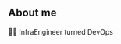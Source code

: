 
<!-- Useful links -->
<!-- https://simpleicons.org/ -->
<!-- https://badges.pages.dev/ Can click to copy the badge md with this one-->
<!-- https://zzetao.github.io/awesome-github-profile/ -->

##  About me
🧑‍💻 InfraEngineer turned DevOps<br/>


<!-- 🛠️ Love building stuff (mostly Lego)<br/>
🎧 Love riding my bike and listening to audiobooks<br/>


<details>
  <summary>Things I work with in my day to day</summary>

  ![Kubernetes](https://img.shields.io/badge/Kubernetes-326CE5?&logo=kubernetes&logoColor=white)&nbsp;
  ![Helm](https://img.shields.io/badge/Helm-0F1689?logo=helm)&nbsp;
  ![Terraform]https://img.shields.io/badge/Terraform-007ACC?logo=terraform&logoColor=white&color=nbsp
  ![Linux](https://img.shields.io/badge/Linux-FCC624?&logo=linux&logoColor=black)&nbsp;
  ![Grafana](https://img.shields.io/badge/Grafana-F46800?&logo=grafana&logoColor=white)&nbsp;
  ![Prometheus](https://img.shields.io/badge/Prometheus-E6522C?&logo=Prometheus&logoColor=white)&nbsp;
  ![Docker](https://img.shields.io/badge/Docker-0db7ed?&logo=docker&logoColor=white)&nbsp;
  ![ArgoCD](https://img.shields.io/badge/Argo-EF7B4D?logo=argo&logoColor=white)&nbsp;

</details>

<details>
  <summary>Things I have experience with</summary><br/>

  Languages I use<br />
  ![Python](https://img.shields.io/badge/Python-blue?logo=Python&logoColor=blue&labelColor=white&color=darkblue)&nbsp;
  ![Go](https://img.shields.io/badge/Go-turc?logo=Go&logoColor=darkturquoise&labelColor=white&color=darkturquoise%20)&nbsp;
  ![Groovy](https://img.shields.io/badge/Groovy-blue?logo=groovy&logoColor=navy&labelColor=white&color=navy)&nbsp;

   Operating systems I'm familiar with<br/>
  ![macOS](https://img.shields.io/badge/macOS-000000?&logo=macos&logoColor=F0F0F0)&nbsp;
  ![Windows](https://img.shields.io/badge/Windows-003399?&logo=windowsxp&logoColor=white)&nbsp;
  ![Linux](https://img.shields.io/badge/Linux-FCC624?&logo=linux&logoColor=black)&nbsp;
  ![Alpine Linux](https://img.shields.io/badge/Alpine_Linux-0D597F?&logo=alpine-linux&logoColor=white)&nbsp;
  ![Debian](https://img.shields.io/badge/Debian-D70A53?&logo=debian&logoColor=white)&nbsp;
  ![Ubuntu](https://img.shields.io/badge/Ubuntu-E95420?&logo=ubuntu&logoColor=white)&nbsp;

  Software<br />
  ![Lightroom Classic](https://img.shields.io/badge/Lightroom%20Classic-31A8FF?&logo=Adobe%20Lightroom%20Classic&logoColor=white)&nbsp;
  ![Inkscape](https://img.shields.io/badge/Inkscape-e0e0e0?&logo=inkscape&logoColor=080A13)&nbsp;
  ![Visual Studio Code](https://img.shields.io/badge/Visual%20Studio%20Code-0078d7?&logo=visual-studio-code&logoColor=white)&nbsp;
  ![Arduino](https://img.shields.io/badge/-Arduino-00979D?&logo=Arduino&logoColor=white)&nbsp;
  ![Notion](https://img.shields.io/badge/Notion-000000?&logo=notion&logoColor=white)&nbsp;

 
</details>
